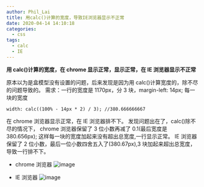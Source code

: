 ```yaml
---
author: Phil_Lai
title: 用calc()计算的宽度，导致IE浏览器显示不正常
date: 2020-04-14 14:10:18
categories:
  - css
tags:
  - calc
  - IE
---
```


**用 calc()计算的宽度，在 chrome 显示正常，显示正常，在 IE 浏览器显示不正常**

<!-- more -->

原本以为是盒模型没有设置的问题，后来发现是因为用 calc()计算宽度的，除不尽的问题导致的。
需求：一行的宽度是 1170px，分 3 块，margin-left: 14px;
每一块的宽度

```
width: calc((100% - 14px * 2) / 3); //380.666666667
```

在 chrome 浏览器显示正常，在 IE 浏览器排不下。
发现问题出在了，calc()除不尽的情况下，
chrome 浏览器保留了 3 位小数再减了 0.1(最后宽度是 380.656px);
这样每一块的宽度加起来没有超出总宽度,一行显示正常。
IE 浏览器保留了 2 位小数，最后一位小数四舍五入了(380.67px),3 块加起来超出总宽度，导致一行排不下。

- chrome 浏览器
  ![image](https://img9.doubanio.com/view/photo/l/public/p2628416405.webp)

- IE 浏览器
  ![image](https://img9.doubanio.com/view/photo/l/public/p2628416406.webp)

